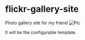 flickr-gallery-site
===================

Photo gallery site for my friend
![Pic](https://raw.githubusercontent.com/Pen-Guin/flickr-gallery-site/master/Pic.png)

It will be the configurable template.
